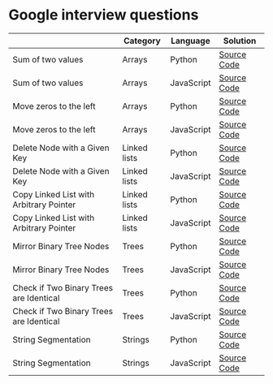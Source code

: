 # Google interview questions

|  | Category | Language | Solution |
| --- | --- | --- | --- |
| Sum of two values | Arrays | Python | [Source Code](/solutions/python/sum-of-two-values.py) |
| Sum of two values | Arrays | JavaScript | [Source Code](/solutions/javascript/sum-of-two-values.js) |
| Move zeros to the left | Arrays | Python | [Source Code](/solutions/python/move-zeros-to-the-left.py) |
| Move zeros to the left  | Arrays | JavaScript | [Source Code](/solutions/javascript/move-zeros-to-the-left.js) |
| Delete Node with a Given Key | Linked lists | Python | [Source Code](/solutions/python/delete-node-with-given-key.py) |
| Delete Node with a Given Key | Linked lists | JavaScript | [Source Code](/solutions/javascript//delete-node-with-given-key.js) |
| Copy Linked List with Arbitrary Pointer | Linked lists | Python | [Source Code](/solutions/python/copy-linked-list-with-arbitrary-pointer.py) |
| Copy Linked List with Arbitrary Pointer | Linked lists | JavaScript | [Source Code](/solutions/javascript/copy-linked-list-with-arbitrary-pointer.js) |
| Mirror Binary Tree Nodes | Trees | Python | [Source Code](/solutions/python/mirror-binary-trees.py) |
| Mirror Binary Tree Nodes | Trees | JavaScript | [Source Code](/solutions/javascript/mirror-binary-trees.js) |
| Check if Two Binary Trees are Identical | Trees | Python | [Source Code](/solutions/python/check-if-two-binary-trees-are-identical.py) |
| Check if Two Binary Trees are Identical | Trees | JavaScript | [Source Code](/solutions/javascript/check-if-two-binary-trees-are-identical.js) |
| String Segmentation | Strings | Python | [Source Code](/solutions/python/string-segmentation.py) |
| String Segmentation | Strings | JavaScript | [Source Code](/solutions/javascript/string-segmentation.js) |
